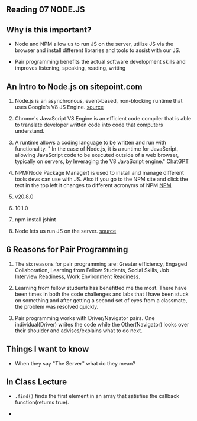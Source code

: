 ## Reading 07 NODE.JS


## Why is this important?

- Node and NPM allow us to run JS on the server, utilize JS via the browser and install different libraries and tools to assist with our JS.

- Pair programming benefits the actual software development skills and improves listening, speaking, reading, writing

## An Intro to Node.js on sitepoint.com

1. Node.js is an asynchronous, event-based, non-blocking runtime that uses Google's V8 JS Engine. [source](https://stackoverflow.com/tags/node.js/info)

2. Chrome's JavaScript V8 Engine is an efficient code compiler that is able to translate developer written code into code that computers understand.

3. A runtime allows a coding language to be written and run with functionality. " In the case of Node.js, it is a runtime for JavaScript, allowing JavaScript code to be executed outside of a web browser, typically on servers, by leveraging the V8 JavaScript engine." [ChatGPT](https://chat.openai.com/)

4. NPM(Node Package Manager) is used to install and manage different tools devs can use with JS. Also if you go to the NPM site and click the text in the top left it changes to different acronyms of NPM [NPM](https://www.npmjs.com/)

5. v20.8.0

6. 10.1.0

7. npm install jshint

8. Node lets us run JS on the server.  [source](https://www.sitepoint.com/an-introduction-to-node-js/)

## 6 Reasons for Pair Programming

1. The six reasons for pair programming are: Greater efficiency, Engaged Collaboration, Learning from Fellow Students, Social Skills, Job Interview Readiness, Work Environment Readiness.

2. Learning from fellow students has benefitted me the most.  There have been times in both the code challenges and labs that I have been stuck on something and after getting a second set of eyes from a classmate, the problem was resolved quickly.

3. Pair programming works with Driver/Navigator pairs.  One individual(Driver) writes the code while the Other(Navigator) looks over their shoulder and advises/explains what to do next. 

## Things I want to know

- When they say "The Server" what do they mean?

## In Class Lecture 

- `.find()` finds the first element in an array that satisfies the callback function(returns true).

- 
